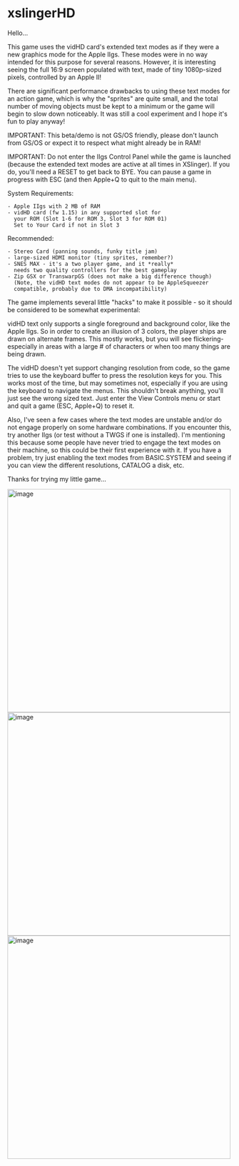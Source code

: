 # xslingerHD

    
Hello...
    
This game uses the vidHD card's extended text modes as if they were a new 
graphics mode for the Apple IIgs.  These modes were in no way intended
for this purpose for several reasons.
However, it is interesting seeing the full 16:9 screen populated with
text, made of tiny 1080p-sized pixels, controlled by an Apple II! 

There are significant performance drawbacks to using these text modes
for an action game, which is why the "sprites" are quite small, and the
total number of moving objects must be kept to a minimum or the game
will begin to slow down noticeably. 
It was still a cool experiment and I hope it's fun to play anyway!
 
IMPORTANT: This beta/demo is not GS/OS friendly, please don't launch from
GS/OS or expect it to respect what might already be in RAM!

IMPORTANT: Do not enter the IIgs Control Panel while the game is launched
(because the extended text modes are active at all times in XSlinger). 
If you do, you'll need a RESET to get back to BYE. You can pause a game
in progress with ESC (and then Apple+Q to quit to the main menu).

System Requirements:
  
    - Apple IIgs with 2 MB of RAM
    - vidHD card (fw 1.15) in any supported slot for
      your ROM (Slot 1-6 for ROM 3, Slot 3 for ROM 01)
      Set to Your Card if not in Slot 3
    
Recommended:

    - Stereo Card (panning sounds, funky title jam)
    - large-sized HDMI monitor (tiny sprites, remember?)
    - SNES MAX - it's a two player game, and it *really*
      needs two quality controllers for the best gameplay 
    - Zip GSX or TranswarpGS (does not make a big difference though)
      (Note, the vidHD text modes do not appear to be AppleSqueezer
      compatible, probably due to DMA incompatibility)
  
The game implements several little "hacks" to make it possible - so it 
should be considered to be somewhat experimental:
 
vidHD text only supports a single foreground and background color,
like the Apple IIgs. So in order to create an illusion of 3 colors,
the player ships are drawn on alternate frames. This mostly works,
but you will see flickering- especially in areas with a large # of
characters or when too many things are being drawn.
  
The vidHD doesn't yet support changing resolution from code, so the 
game tries to use the keyboard buffer to press the resolution keys
for you. This works most of the time, but may sometimes not, 
especially if you are using the keyboard to navigate the menus.
This shouldn't break anything, you'll just see the wrong sized text.
Just enter the View Controls menu or start and quit a game (ESC, Apple+Q)
to reset it.
  
Also, I've seen a few cases where the text modes are unstable
and/or do not engage properly on some hardware combinations.  If 
you encounter this, try another IIgs (or test without a TWGS if
one is installed).  I'm mentioning this because some people have never
tried to engage the text modes on their machine, so this could be
their first experience with it. If you have a problem, try just 
enabling the text modes from BASIC.SYSTEM and seeing if you can view
the different resolutions, CATALOG a disk, etc. 
  
Thanks for trying my little game...
  

<img width="500" alt="image" src="https://user-images.githubusercontent.com/40877410/183492444-4010a592-c4b4-4dc9-bb47-a3b6e1664124.png">
<img width="500" alt="image" src="https://user-images.githubusercontent.com/40877410/183493986-da25737a-44e9-4426-8ca1-6b99d4f39857.png">
<img width="500" alt="image" src="https://user-images.githubusercontent.com/40877410/183494056-cb6e56d7-6ff8-489a-b841-8f04c6ae6212.png">





